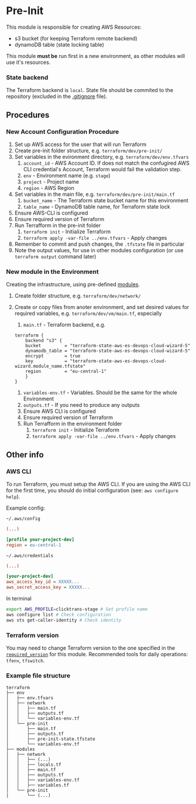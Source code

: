 # Pre-Init

This module is responsible for creating AWS Resources:
- s3 bucket (for keeping Terraform remote backend)
- dynamoDB table (state locking table)

This module **must be** run first in a new environment, as other modules will use it's resources.

### State backend

The Terraform backend is `local`. State file should be commited to the repository
(excluded in the [.gitignore](/.gitignore.example) file).

## Procedures

### New Account Configuration Procedure

1. Set up AWS access for the user that will run Terraform
1. Create pre-init folder structure, e.g. `terraform/dev/pre-init/`
1. Set variables in the evironment directory, e.g. `terraform/dev/env.tfvars`
    1. `account_id` - AWS Account ID. If does not match the confugired AWS CLI credential's Account, Terraform would fail the validation step.
    1. `env` - Environment name (e.g. `stage`)
    1. `project` - Project name
    1. `region` - AWS Region
1. Set variables in the main file, e.g. `terraform/dev/pre-init/main.tf`
    1. `bucket_name` - The Terraform state bucket name for this environment
    1. `table_name` - DynamoDB table name, for Terraform state lock
1. Ensure AWS-CLI is configured
1. Ensure required version of Terraform
1. Run Terrafform in the pre-init folder
    1. `terraform init` - Initialize Terraform
    1. `terraform apply -var-file ../env.tfvars` - Apply changes
1. Remember to commit and push changes, the `.tfstate` file in particular
1. Note the output values, for use in other modules configuration (or use `terraform output` command later)

### New module in the Environment

Creating the infrastructure, using pre-defined [modules](../../modules/).

1. Create folder structure, e.g. `terraform/dev/network/`
1. Create or copy files from anoter environment, and set desired values for required variables, e.g. `terraform/dev/vm/main.tf`, especially
    1. `main.tf` - Terraform backend, e.g.

    ```hcl
    terraform {
        backend "s3" {
        bucket         = "terraform-state-aws-es-devops-cloud-wizard-5"
        dynamodb_table = "terraform-state-aws-es-devops-cloud-wizard-5"
        encrypt        = true
        key            = "terraform-state-aws-es-devops-cloud-wizard.module_name.tfstate"
        region         = "eu-central-1"
        }
    }
    ```

    1. `variables-env.tf` - Variables. Should be the same for the whole Environment
    1. `outputs.tf` - If you need to produce any outputs
    1. Ensure AWS CLI is configured
    1. Ensure required version of Terraform
    1. Run Terrafform in the environment folder
        1. `terraform init` - Initialize Terraform
        1. `terraform apply -var-file ../env.tfvars` - Apply changes

## Other info

### AWS CLI

To run Terraform, you must setup the AWS CLI. If you are using the AWS CLI for the first time, you
should do initial configuration (see: `aws configure help`).

Example config:

`~/.aws/config`

```ini
(...)

[profile your-project-dev]
region = eu-central-1
```

`~/.aws/credentials`

```ini
(...)

[your-project-dev]
aws_access_key_id = XXXXX...
aws_secret_access_key = XXXXX...
```

In terminal

```bash
export AWS_PROFILE=clicktrans-stage # Set profile name
aws configure list # Check configuration
aws sts get-caller-identity # Check identity
```

### Terraform version

You may need to change Terraform version to the one specified in the [`required_version`](main.tf) for this module. Recommended tools for daily operations: `tfenv`, `tfswitch`.

### Example file structure

```text
terraform
├── env
│   ├── env.tfvars
│   ├── network
│   │   ├── main.tf
│   │   ├── outputs.tf
│   │   └── variables-env.tf
│   └── pre-init
│       ├── main.tf
│       ├── outputs.tf
│       ├── pre-init-state.tfstate
│       └── variables-env.tf
├── modules
│   ├── network
│   │   ├── (...)
│   │   ├── locals.tf
│   │   ├── main.tf
│   │   ├── outputs.tf
│   │   ├── variables-env.tf
│   │   ├── variables.tf
│   └── pre-init
|       └── (...)
```

<!-- REFERENCES -->

[TFS3]: https://www.terraform.io/language/settings/backends/s3
[TFLock]: https://www.terraform.io/language/state/locking
